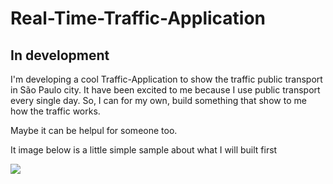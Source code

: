 # Real-Time-Traffic-Application

## In development

I'm developing a cool Traffic-Application to show the traffic public transport in São Paulo city. 
It have been excited to me because I use public transport every single day. So, I can for my own, 
build something that show to me how the traffic works. 

Maybe it can be helpul for someone too. 

It image below is a little simple sample about what I will built first

![](https://www.flickr.com/photos/146442190@N04/shares/6E92bc)



